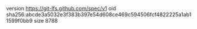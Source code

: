 version https://git-lfs.github.com/spec/v1
oid sha256:abcde3a5032e3f383b397e54d608ce469c594506fcf4822225a1ab11599f0bb9
size 8788
